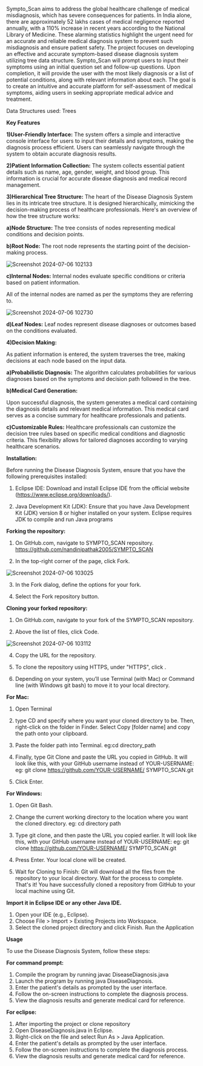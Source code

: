 Sympto_Scan aims to address the global healthcare challenge of medical misdiagnosis, which has severe consequences for patients. In India alone, there are approximately 52 lakhs cases of medical negligence reported annually, with a 110% increase in recent years according to the National Library of Medicine. These alarming statistics highlight the urgent need for an accurate and reliable medical diagnosis system to prevent such misdiagnosis and ensure patient safety.
The project focuses on developing an effective and accurate symptom-based disease diagnosis system utilizing tree data structure. Sympto_Scan will prompt users to input their symptoms using an initial question set and follow-up questions. Upon completion, it will provide the user with the most likely diagnosis or a list of potential conditions, along with relevant information about each. The goal is to create an intuitive and accurate platform for self-assessment of medical symptoms, aiding users in seeking appropriate medical advice and treatment.

Data Structures used: Trees

**Key Features**

**1)User-Friendly Interface:**
The system offers a simple and interactive console interface for users to input their details and symptoms, making the diagnosis process efficient. Users can seamlessly navigate through the system to obtain accurate diagnosis results.

**2)Patient Information Collection:**
The system collects essential patient details such as name, age, gender, weight, and blood group. This information is crucial for accurate disease diagnosis and medical record management.

**3)Hierarchical Tree Structure:**
The heart of the Disease Diagnosis System lies in its intricate tree structure. It is designed hierarchically, mimicking the decision-making process of healthcare professionals. Here's an overview of how the tree structure works:
 
 **a)Node Structure:** The tree consists of nodes representing medical conditions and decision points.
 
 **b)Root Node:** The root node represents the starting point of the decision-making process.
  
  ![Screenshot 2024-07-06 102133](https://github.com/nandinipathak2005/SYMPTO_SCAN/assets/166193813/7c33757f-9c7c-4bb6-9a5f-ac79528eb814)
 
 **c)Internal Nodes:** Internal nodes evaluate specific conditions or criteria based on patient information.
  
  All of the internal nodes are named as per the symptoms they are referring to.
 
  ![Screenshot 2024-07-06 102730](https://github.com/nandinipathak2005/SYMPTO_SCAN/assets/166193813/c8c5ef7e-77fb-4b9d-b1a1-1e174688ef57)

 **d)Leaf Nodes:** Leaf nodes represent disease diagnoses or outcomes based on the conditions evaluated.
 
**4)Decision Making:**

As patient information is entered, the system traverses the tree, making decisions at each node based on the input data.

**a)Probabilistic Diagnosis:**
    The algorithm calculates probabilities for various diagnoses based on the symptoms and decision path followed in the tree.

**b)Medical Card Generation:**
   
   Upon successful diagnosis, the system generates a medical card containing the diagnosis details and relevant medical information. This medical card serves as a concise summary for healthcare professionals 
   and patients.

**c)Customizable Rules:**
    Healthcare professionals can customize the decision tree rules based on specific medical conditions and diagnostic criteria. This flexibility allows for tailored diagnoses according to varying healthcare 
    scenarios.

**Installation:**

Before running the Disease Diagnosis System, ensure that you have the following prerequisites installed:

1.	Eclipse IDE: Download and install Eclipse IDE from the official website (https://www.eclipse.org/downloads/).

2.	Java Development Kit (JDK): Ensure that you have Java Development Kit (JDK) version 8 or higher installed on your system. Eclipse requires JDK to compile and run Java programs

**Forking the repository:**

1.   On GitHub.com, navigate to SYMPTO_SCAN repository.
https://github.com/nandinipathak2005/SYMPTO_SCAN

2.   In the top-right corner of the page, click Fork.

   ![Screenshot 2024-07-06 103025](https://github.com/nandinipathak2005/SYMPTO_SCAN/assets/166193813/2db9faf3-3c67-40af-8689-9c6b30df4a97)

3.   In the Fork dialog, define the options for your fork.

4.   Select the Fork repository button.

**Cloning your forked repository:**

1.   On GitHub.com, navigate to your fork of the SYMPTO_SCAN repository.

2.   Above the list of files, click  Code.

   ![Screenshot 2024-07-06 103112](https://github.com/nandinipathak2005/SYMPTO_SCAN/assets/166193813/00310f4e-a457-4b2a-8b48-a6bfcf9e0762)

4.   Copy the URL for the repository.

5.   To clone the repository using HTTPS, under "HTTPS", click .

6.   Depending on your system, you’ll use Terminal (with Mac) or Command line (with Windows git bash) to move it to your local directory. 

**For Mac:**

1.   Open Terminal

2.   type CD and specify where you want your cloned directory to be. Then, right-click on the folder in Finder. Select Copy [folder name] and copy the path onto your clipboard. 

3.   Paste the folder path into Terminal. 
     eg:cd directory_path

4. Finally, type Git Clone and paste the URL you copied in GitHub.
     It will look like this, with your GitHub username instead of YOUR-USERNAME:
     eg: git clone https://github.com/YOUR-USERNAME/ SYMPTO_SCAN.git

5. Click Enter.
   
**For Windows:**
1.   Open Git Bash.

2.   Change the current working directory to the location where you want the cloned directory.
          eg: cd directory path

3.   Type git clone, and then paste the URL you copied earlier. It will look like this, with your GitHub username instead of YOUR-USERNAME:
          eg: git clone https://github.com/YOUR-USERNAME/ SYMPTO_SCAN.git

4.   Press Enter. Your local clone will be created.

5.   Wait for Cloning to Finish: Git will download all the files from the repository to your local directory. Wait for the process to complete.
That's it! You have successfully cloned a repository from GitHub to your local machine using Git.

**Import it in Eclipse IDE or any other Java IDE.**

1.   Open your IDE (e.g., Eclipse).
2.   Choose File > Import > Existing Projects into Workspace.
3.	Select the cloned project directory and click Finish.
Run the Application

**Usage**

To use the Disease Diagnosis System, follow these steps:

**For command prompt:**
1.   Compile the program by running javac DiseaseDiagnosis.java
2.   Launch the program by running java DiseaseDiagnosis.
3.   Enter the patient's details as prompted by the user interface.
4.   Follow the on-screen instructions to complete the diagnosis process.
5.   View the diagnosis results and generate medical card for reference.

**For eclipse:**
1.   After importing the project or clone repository
2.   Open DiseaseDiagnosis.java in Eclipse.
3.   Right-click on the file and select Run As > Java Application.
4.   Enter the patient's details as prompted by the user interface.
5.   Follow the on-screen instructions to complete the diagnosis process.
6.   View the diagnosis results and generate medical card for reference.

